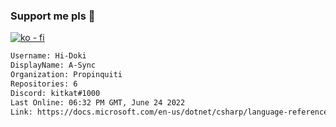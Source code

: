 ### Support me pls 🙏

[![ko - fi](https://ko-fi.com/img/githubbutton_sm.svg)](https://ko-fi.com/O5O4D6DP7)

  ```txt
  Username: Hi-Doki
  DisplayName: A-Sync
  Organization: Propinquiti
  Repositories: 6
  Discord: kitkat#1000
  Last Online: 06:32 PM GMT, June 24 2022
  Link: https://docs.microsoft.com/en-us/dotnet/csharp/language-reference/keywords/async
  ```       